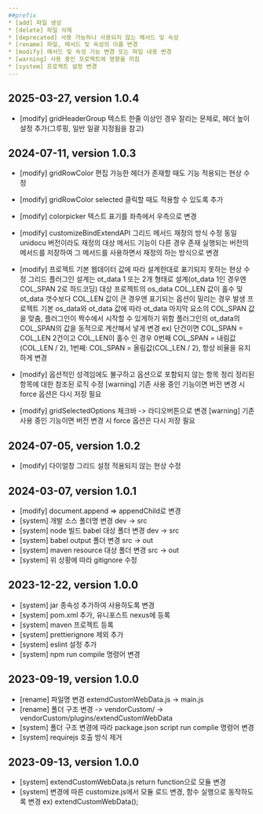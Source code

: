 ```yaml
---
##prefix
* [add] 파일 생성
* [delete] 파일 삭제
* [deprecated] 사용 가능하나 사용되지 않는 메서드 및 속성
* [rename] 파일, 메서드 및 속성의 이름 변경
* [modify] 메서드 및 속성 기능 변경 또는 파일 내용 변경
* [warning] 사용 중인 프로젝트에 영향을 끼침
* [system] 프로젝트 설정 변경 
---
```


## 2025-03-27, version 1.0.4
- [modify] gridHeaderGroup 텍스트 한줄 이상인 경우 잘리는 문제로, 헤더 높이 설정 추가(그루핑, 일반 일괄 지정됨을 참고)

## 2024-07-11, version 1.0.3
- [modify] gridRowColor 편집 가능한 헤더가 존재할 때도 기능 적용되는 현상 수정
- [modify] gridRowColor selected 클릭할 때도 적용할 수 있도록 추가
- [modify] colorpicker 텍스트 표기를 좌측에서 우측으로 변경
- [modify] customizeBindExtendAPI 그리드 메서드 재정의 방식 수정
  동일 unidocu 버전이라도 재정의 대상 메서드 기능이 다른 경우 존재
  실행되는 버전의 메서드를 저장하여 그 메서드를 사용하면서 재정의 하는 방식으로 변경

- [modify] 프로젝트 기본 웹데이터 값에 따라 설계한대로 표기되지 못하는 현상 수정
  그리드 플러그인 설계는 ot_data 1 또는 2개 형태로 설계(ot_data 1인 경우엔 COL_SPAN 2로 하드코딩)
  대상 프로젝트의 os_data COL_LEN 값이 홀수 및 ot_data 갯수보다 COL_LEN 값이 큰 경우엔 표기되는 옵션이 밀리는 경우 발생
  프로젝트 기본 os_data와 ot_data 값에 따라 ot_data 마지막 요소의 COL_SPAN 값을 맞춤, 플러그인이 짝수에서 시작할 수 있게하기 위함
  플러그인의 ot_data의 COL_SPAN의 값을 동적으로 계산해서 넣게 변경
  ex) 단건이면 COL_SPAN = COL_LEN
  2건이고 COL_LEN이 홀수 인 경우 0번째 COL_SPAN = 내림값(COL_LEN / 2), 1번째: COL_SPAN = 올림값(COL_LEN / 2), 항상 비율을 유지하게 변경
 
- [modify] 옵션적인 성격임에도 불구하고 옵션으로 포함되지 않는 항목 정리
  정리된 항목에 대한 참조된 로직 수정
  [warning] 기존 사용 중인 기능이면 버전 변경 시 force 옵션은 다시 저장 필요
  
- [modify] gridSelectedOptions 체크바 -> 라디오버튼으로 변경
  [warning] 기존 사용 중인 기능이면 버전 변경 시 force 옵션은 다시 저장 필요

## 2024-07-05, version 1.0.2
- [modify] 다이얼창 그리드 설정 적용되지 않는 현상 수정

## 2024-03-07, version 1.0.1
- [modify] document.append => appendChild로 변경
- [system] 개발 소스 폴더명 변경 dev -> src
- [system] node 빌드 babel 대상 폴더 변경 dev -> src
- [system] babel output 폴더 변경 src -> out
- [system] maven resource 대상 폴더 변경 src -> out
- [system] 위 상황에 따라 gitignore 수정

## 2023-12-22, version 1.0.0
- [system] jar 종속성 추가하여 사용하도록 변경
- [system] pom.xml 추가, 유니포스트 nexus에 등록
- [system] maven 프로젝트 등록
- [system] prettierignore 제외 추가
- [system] eslint 설정 추가
- [system] npm run compile 명령어 변경

## 2023-09-19, version 1.0.0
- [rename] 파일명 변경 extendCustomWebData.js -> main.js
- [rename] 폴더 구조 변경 -> vendorCustom/ -> vendorCustom/plugins/extendCustomWebData
- [system] 폴더 구조 변경에 따라 package.json script run complie 명령어 변경
- [system] requirejs 호출 방식 제거

## 2023-09-13, version 1.0.0
- [system] extendCustomWebData.js return function으로 모듈 변경
- [system] 변경에 따른 customize.js에서 모듈 로드 변경, 함수 실행으로 동작하도록 변경 ex) extendCustomWebData();
